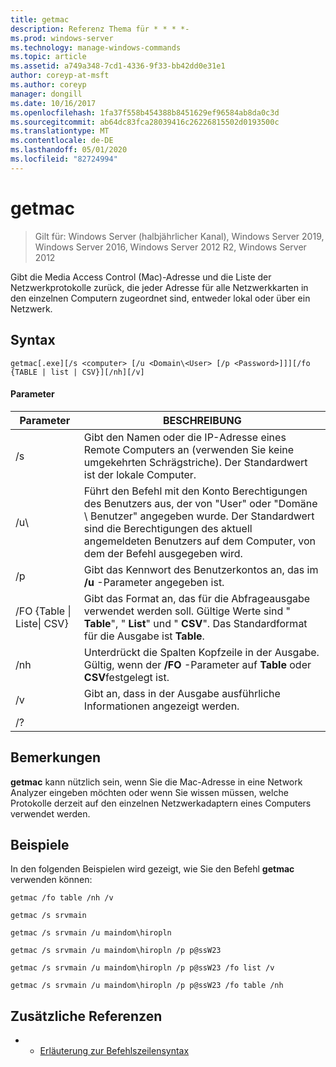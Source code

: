 ```yaml
---
title: getmac
description: Referenz Thema für * * * *-
ms.prod: windows-server
ms.technology: manage-windows-commands
ms.topic: article
ms.assetid: a749a348-7cd1-4336-9f33-bb42dd0e31e1
author: coreyp-at-msft
ms.author: coreyp
manager: dongill
ms.date: 10/16/2017
ms.openlocfilehash: 1fa37f558b454388b8451629ef96584ab8da0c3d
ms.sourcegitcommit: ab64dc83fca28039416c26226815502d0193500c
ms.translationtype: MT
ms.contentlocale: de-DE
ms.lasthandoff: 05/01/2020
ms.locfileid: "82724994"
---
```

# <a name="getmac"></a>getmac

> Gilt für: Windows Server (halbjährlicher Kanal), Windows Server 2019, Windows Server 2016, Windows Server 2012 R2, Windows Server 2012

Gibt die Media Access Control (Mac)-Adresse und die Liste der Netzwerkprotokolle zurück, die jeder Adresse für alle Netzwerkkarten in den einzelnen Computern zugeordnet sind, entweder lokal oder über ein Netzwerk. 
## <a name="syntax"></a>Syntax
```
getmac[.exe][/s <computer> [/u <Domain\<User> [/p <Password>]]][/fo {TABLE | list | CSV}][/nh][/v]
```
#### <a name="parameters"></a>Parameter

|             Parameter              |                                                                                          BESCHREIBUNG                                                                                          |
|------------------------------------|-----------------------------------------------------------------------------------------------------------------------------------------------------------------------------------------------|
|           /s<computer>            |                                      Gibt den Namen oder die IP-Adresse eines Remote Computers an (verwenden Sie keine umgekehrten Schrägstriche). Der Standardwert ist der lokale Computer.                                       |
|        /u<Domain>\\<User>         | Führt den Befehl mit den Konto Berechtigungen des Benutzers aus, der von "User" oder "Domäne \ Benutzer" angegeben wurde. Der Standardwert sind die Berechtigungen des aktuell angemeldeten Benutzers auf dem Computer, von dem der Befehl ausgegeben wird. |
|           /p<Password>            |                                                     Gibt das Kennwort des Benutzerkontos an, das im **/u** -Parameter angegeben ist.                                                     |
| /FO {Table &#124; Liste&#124; CSV} |                       Gibt das Format an, das für die Abfrageausgabe verwendet werden soll. Gültige Werte sind " **Table**", " **List**" und " **CSV**". Das Standardformat für die Ausgabe ist **Table**.                        |
|                /nh                 |                                             Unterdrückt die Spalten Kopfzeile in der Ausgabe. Gültig, wenn der **/FO** -Parameter auf **Table** oder **CSV**festgelegt ist.                                              |
|                 /v                 |                                                                    Gibt an, dass in der Ausgabe ausführliche Informationen angezeigt werden.                                                                     |
|                 /?                 |                                                                                                                                                                                               |

## <a name="remarks"></a>Bemerkungen
**getmac** kann nützlich sein, wenn Sie die Mac-Adresse in eine Network Analyzer eingeben möchten oder wenn Sie wissen müssen, welche Protokolle derzeit auf den einzelnen Netzwerkadaptern eines Computers verwendet werden.
## <a name="examples"></a>Beispiele
In den folgenden Beispielen wird gezeigt, wie Sie den Befehl **getmac** verwenden können:
```
getmac /fo table /nh /v
```
```
getmac /s srvmain
```
```
getmac /s srvmain /u maindom\hiropln
```
```
getmac /s srvmain /u maindom\hiropln /p p@ssW23
```
```
getmac /s srvmain /u maindom\hiropln /p p@ssW23 /fo list /v
```
```
getmac /s srvmain /u maindom\hiropln /p p@ssW23 /fo table /nh
```
## <a name="additional-references"></a>Zusätzliche Referenzen
-   - [Erläuterung zur Befehlszeilensyntax](command-line-syntax-key.md)
